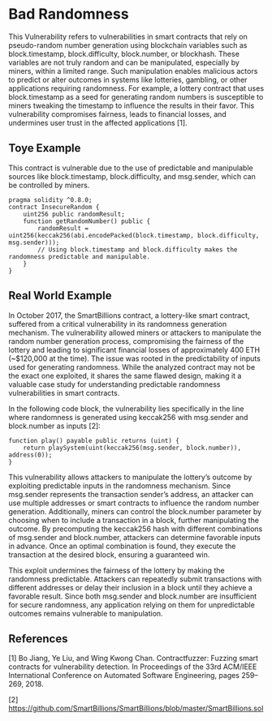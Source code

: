 # Bad Randomness
This Vulnerability refers to vulnerabilities in smart contracts that rely on pseudo-random number generation using blockchain variables such as block.timestamp, block.difficulty, block.number, or blockhash. These variables are not truly random and can be manipulated, especially by miners, within a limited range. Such manipulation enables malicious actors to predict or alter outcomes in systems like lotteries, gambling, or other applications requiring randomness. For example, a lottery contract that uses block.timestamp as a seed for generating random numbers is susceptible to miners tweaking the timestamp to influence the results in their favor. This vulnerability compromises fairness, leads to financial losses, and undermines user trust in the affected applications [1].

## Toye Example 
This contract is vulnerable due to the use of predictable and manipulable sources like block.timestamp, block.difficulty, and msg.sender, which can be controlled by miners.
```Solidity
pragma solidity ^0.8.0;
contract InsecureRandom {
    uint256 public randomResult;
    function getRandomNumber() public {
        randomResult = uint256(keccak256(abi.encodePacked(block.timestamp, block.difficulty, msg.sender)));
        // Using block.timestamp and block.difficulty makes the randomness predictable and manipulable.
    }
}
```

## Real World Example
In October 2017, the SmartBillions contract, a lottery-like smart contract, suffered from a critical vulnerability in its randomness generation mechanism. The vulnerability allowed miners or attackers to manipulate the random number generation process, compromising the fairness of the lottery and leading to significant financial losses of approximately 400 ETH (~$120,000 at the time). The issue was rooted in the predictability of inputs used for generating randomness. While the analyzed contract may not be the exact one exploited, it shares the same flawed design, making it a valuable case study for understanding predictable randomness vulnerabilities in smart contracts.

In the following code block, the vulnerability lies specifically in the line where randomness is generated using keccak256 with msg.sender and block.number as inputs [2]:
```Solidity
function play() payable public returns (uint) {
    return playSystem(uint(keccak256(msg.sender, block.number)), address(0));
}
```
 This vulnerability allows attackers to manipulate the lottery’s outcome by exploiting predictable inputs in the randomness mechanism. Since msg.sender represents the transaction sender’s address, an attacker can use multiple addresses or smart contracts to influence the random number generation. Additionally, miners can control the block.number parameter by choosing when to include a transaction in a block, further manipulating the outcome. By precomputing the keccak256 hash with different combinations of msg.sender and block.number, attackers can determine favorable inputs in advance. Once an optimal combination is found, they execute the transaction at the desired block, ensuring a guaranteed win.

This exploit undermines the fairness of the lottery by making the randomness predictable. Attackers can repeatedly submit transactions with different addresses or delay their inclusion in a block until they achieve a favorable result. Since both msg.sender and block.number are insufficient for secure randomness, any application relying on them for unpredictable outcomes remains vulnerable to manipulation.

## References
[1] Bo Jiang, Ye Liu, and Wing Kwong Chan. Contractfuzzer: Fuzzing smart contracts for vulnerability detection. In Proceedings of the 33rd ACM/IEEE International Conference on Automated Software Engineering, pages 259–269, 2018.

[2] https://github.com/SmartBillions/SmartBillions/blob/master/SmartBillions.sol


